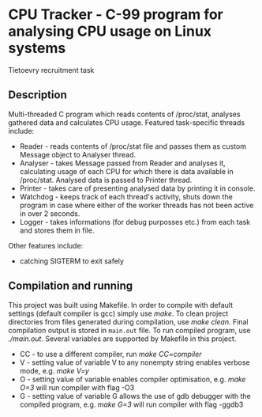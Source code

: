 # CPU Tracker - C-99 program for analysing CPU usage on Linux systems
Tietoevry recruitment task

## Description
Multi-threaded C program which reads contents of /proc/stat, analyses gathered data and calculates CPU usage.
Featured task-specific threads include:
* Reader - reads contents of /proc/stat file and passes them as custom Message object to Analyser thread.
* Analyser - takes Message passed from Reader and analyses it, calculating usage of each CPU for which there is data available in /proc/stat. Analysed data is passed to Printer thread.
* Printer - takes care of presenting analysed data by printing it in console.
* Watchdog - keeps track of each thread's activity, shuts down the program in case where either of the worker threads has not been active in over 2 seconds.
* Logger - takes informations (for debug purposses etc.) from each task and stores them in file.

Other features include:
* catching SIGTERM to exit safely

## Compilation and running
This project was built using Makefile. In order to compile with default settings (default compiler is gcc) simply use _make_. To clean project directories from files generated during compilation, use _make clean_. Final compilation output is stored in `main.out` file. To run compiled program, use _./main.out_.
Several variables are supported by Makefile in this project.
* CC - to use a different compiler, run _make CC=compiler_
* V - setting value of variable V to any nonempty string enables verbose mode, e.g. _make V=y_
* O - setting value of variable enables compiler optimisation, e.g. _make O=3_ will run compiler with flag -O3
* G - setting value of variable G allows the use of gdb debugger with the compiled program, e.g. _make G=3_ will run compiler with flag -ggdb3